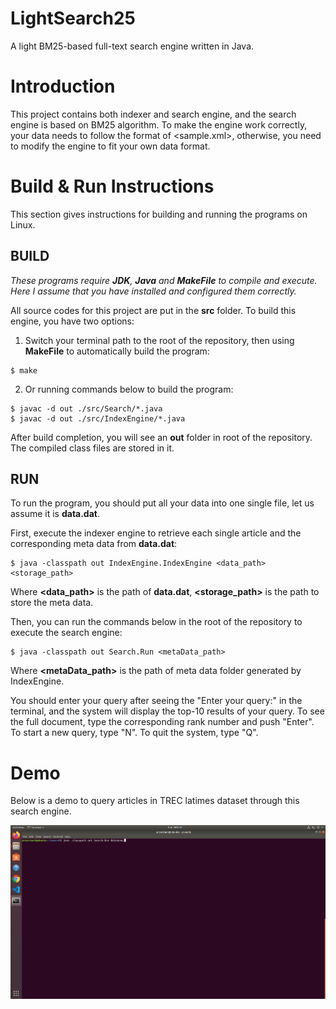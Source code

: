 # LightSearch25
A light BM25-based full-text search engine written in Java.

# **Introduction**
This project contains both indexer and search engine, and the search engine is based on BM25 algorithm. 
To make the engine work correctly, your data needs to follow the format of <sample.xml>, otherwise, you need to modify the engine to fit your own data format.

# **Build & Run Instructions**

This section gives instructions for building and running the programs on Linux.

## **BUILD** 
*These programs require ***JDK***, ***Java*** and ***MakeFile*** to compile and execute. Here I assume that you have installed and configured them correctly.*

All source codes for this project are put in the **src** folder. To build this engine, you have two options:

1. Switch your terminal path to the root of the repository, then using **MakeFile** to automatically build the program:

```
$ make
```

2. Or running commands below to build the program:

```
$ javac -d out ./src/Search/*.java
$ javac -d out ./src/IndexEngine/*.java
```

After build completion, you will see an **out** folder in root of the repository. The compiled class files are stored in it.

## **RUN** 
To run the program, you should put all your data into one single file, let us assume it is **data.dat**.

First, execute the indexer engine to retrieve each single article and the corresponding meta data from **data.dat**:

```
$ java -classpath out IndexEngine.IndexEngine <data_path> <storage_path>
```

Where **<data_path>** is the path of **data.dat**, **<storage_path>** is the path to store the meta data.

Then, you can run the commands below in the root of the repository to execute the search engine:

```
$ java -classpath out Search.Run <metaData_path>
```

Where **<metaData_path>** is the path of meta data folder generated by IndexEngine.

You should enter your query after seeing the "Enter your query:" in the terminal, and the system will display the 
top-10 results of your query. To see the full document, type the corresponding rank number and push "Enter". To 
start a new query, type "N". To quit the system, type "Q".

# **Demo**
Below is a demo to query articles in TREC latimes dataset through this search engine.

![](https://github.com/antertant/LightSearch25/blob/main/example.gif)
